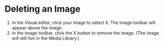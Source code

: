 # Deleting an Image

1. In the Visual editor, click your image to select it. The image toolbar will appear above the image.
2. In the image toolbar, click the X button to remove the image. \(The image will still live in the Media Library.\) 

